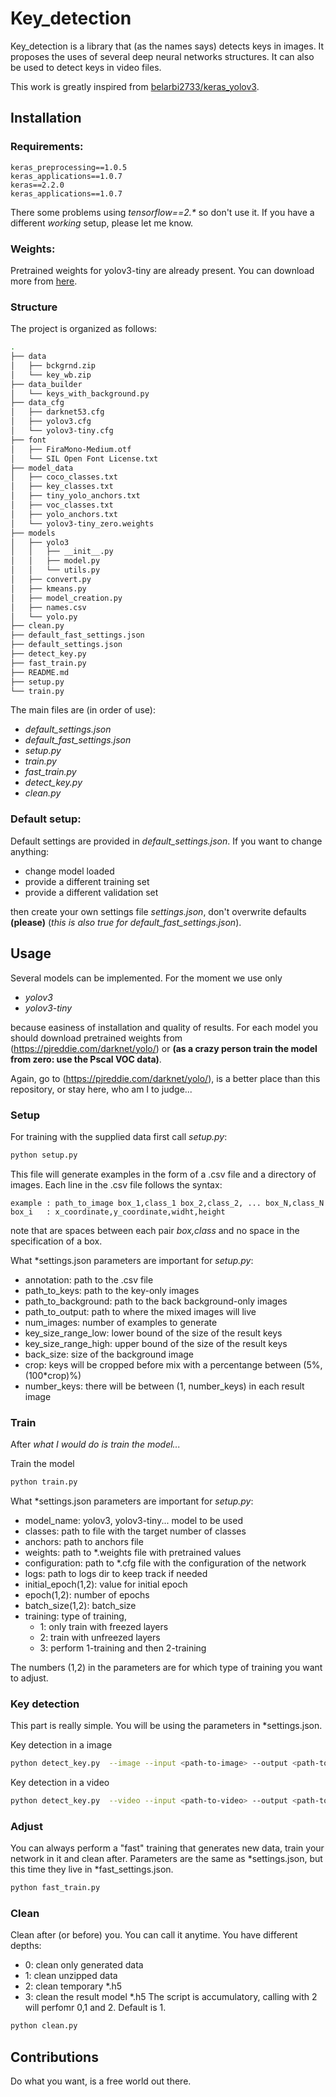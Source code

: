 # Key_detection
Key_detection is a library that (as the names says) detects keys
in images. It proposes the uses of several deep neural networks structures.
It can also be used to detect keys in video files.

This work is greatly inspired from [belarbi2733/keras_yolov3](https://github.com/belarbi2733/keras_yolov3). 

## Installation


### Requirements:
    keras_preprocessing==1.0.5
    keras_applications==1.0.7
    keras==2.2.0
    keras_applications==1.0.7
    
There some problems using _tensorflow==2.*_ so don't use it.
If you have a different _working_ setup, please let me know.


### Weights:
Pretrained weights for yolov3-tiny are already present. You can download
more from [here](https://pjreddie.com/darknet/).


### Structure
The project is organized as follows:
```bash
.
├── data
│   ├── bckgrnd.zip
│   └── key_wb.zip
├── data_builder
│   └── keys_with_background.py
├── data_cfg
│   ├── darknet53.cfg
│   ├── yolov3.cfg
│   └── yolov3-tiny.cfg
├── font
│   ├── FiraMono-Medium.otf
│   └── SIL Open Font License.txt
├── model_data
│   ├── coco_classes.txt
│   ├── key_classes.txt
│   ├── tiny_yolo_anchors.txt
│   ├── voc_classes.txt
│   ├── yolo_anchors.txt
│   └── yolov3-tiny_zero.weights
├── models
│   ├── yolo3
│   │   ├── __init__.py
│   │   ├── model.py
│   │   └── utils.py
│   ├── convert.py
│   ├── kmeans.py
│   ├── model_creation.py
│   ├── names.csv
│   └── yolo.py
├── clean.py
├── default_fast_settings.json
├── default_settings.json
├── detect_key.py
├── fast_train.py
├── README.md
├── setup.py
└── train.py
```

The main files are (in order of use):
* _default_settings.json_
* _default_fast_settings.json_
* _setup.py_
* _train.py_
* _fast_train.py_
* _detect_key.py_
* _clean.py_


### Default setup:
Default settings are provided in _default_settings.json_. If you want to change 
anything:
* change model loaded
* provide a different training set
* provide a different validation set

then create your own settings file _settings.json_, don't overwrite defaults **(please)** 
(_this is also true for default_fast_settings.json_).


## Usage
Several models can be implemented. For the moment we use only

* _yolov3_ 
* _yolov3-tiny_ 

because easiness of installation and quality of results.
For each model you should download pretrained weights from 
(https://pjreddie.com/darknet/yolo/) or **(as a crazy person train the model from
zero: use the Pscal VOC data)**.

Again, go to (https://pjreddie.com/darknet/yolo/), is a better place than this
repository, or stay here, who am I to judge...


### Setup
For training with the supplied data first call _setup.py_:
```bash
python setup.py
```
This file will generate examples in the form of a .csv file and a directory of
images.
Each line in the .csv file follows the syntax:

    example : path_to_image box_1,class_1 box_2,class_2, ... box_N,class_N
    box_i   : x_coordinate,y_coordinate,widht,height 
    
note that are spaces between each pair _box,class_ and no space in the 
specification of a box.

What *settings.json parameters are important for _setup.py_:
* annotation: path to the .csv file
* path_to_keys: path to the key-only images
* path_to_background: path to the back background-only images
* path_to_output: path to where the mixed images will live
* num_images: number of examples to generate
* key_size_range_low: lower bound of the size of the result keys
* key_size_range_high: upper bound of the size of the result keys
* back_size: size of the background image
* crop: keys will be cropped before mix with a percentange between 
    (5%, (100*crop)%)
* number_keys: there will be between (1, number_keys) in each result image 


### Train
After _what I would do is train the model..._

Train the model
```bash
python train.py 
```

What *settings.json parameters are important for _setup.py_:
* model_name: yolov3, yolov3-tiny... model to be used
* classes: path to file with the target number of classes
* anchors: path to anchors file
* weights: path to *.weights file with pretrained values
* configuration: path to *.cfg file with the configuration of the
  network
* logs: path to logs dir to keep track if needed
* initial_epoch(1,2): value for initial epoch
* epoch(1,2): number of epochs
* batch_size(1,2): batch_size
* training: type of training,
    * 1: only train with freezed layers
    * 2: train with unfreezed layers
    * 3: perform 1-training and then 2-training

The numbers (1,2) in the parameters are for which type of training you want to
adjust.    


### Key detection
This part is really simple. You will be using the parameters in *settings.json.

Key detection in a image 
```bash
python detect_key.py  --image --input <path-to-image> --output <path-to-result-image>
```

Key detection in a video
```bash
python detect_key.py  --video --input <path-to-video> --output <path-to-result-video>
```

### Adjust
You can always perform a "fast" training that generates new data, train your
network in it and clean after. Parameters are the same as *settings.json, but
this time they live in *fast_settings.json.
```bash
python fast_train.py 
```


### Clean
Clean after (or before) you. You can call it anytime. You have different depths:
* 0: clean only generated data
* 1: clean unzipped data
* 2: clean temporary *.h5
* 3: clean the result model *.h5
The script is accumulatory, calling with 2 will perfomr 0,1 and 2.
Default is 1.

```bash
python clean.py
```

## Contributions
Do what you want, is a free world out there.

